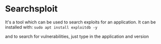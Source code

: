 # Searchsploit 
It's a tool which can be used to search exploits for an application.
It can be installed with:
`sudo apt install exploitdb -y`

and to search for vulnerabilities, just type in the application and version

